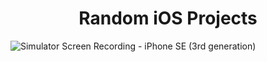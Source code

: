 <h1 align="center">Random iOS Projects</h1>


![Simulator Screen Recording - iPhone SE (3rd generation)](https://github.com/LuizFmdr/iOS-random-projects/assets/34826500/393863da-dcd5-4363-b8a4-1bb46a5f4419)
